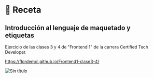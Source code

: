 # 🥧 Receta

## Introducción al lenguaje de maquetado y etiquetas

Ejercicio de las clases 3 y 4 de "Frontend 1" de la carrera Certified Tech Developer.

https://flordemol.github.io/Frontend1-clase3-4/

![Sin título](https://user-images.githubusercontent.com/54426004/113922501-b9fe5c80-97bd-11eb-8e0b-398aa894ff1b.jpg)
